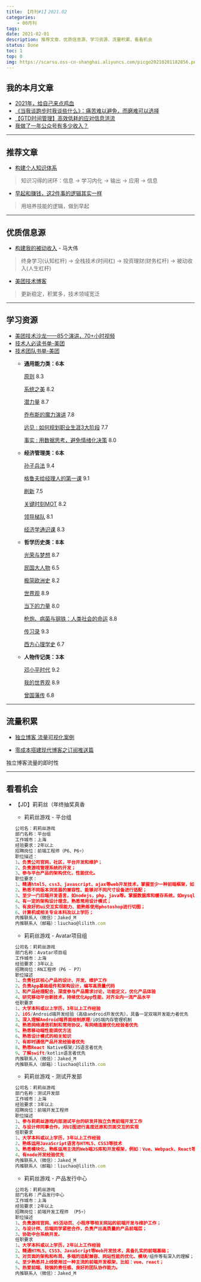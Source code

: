 ```yaml
---
title: 【月刊#1】2021.02
categories:
    - 00月刊
tags:
date: 2021-02-01
description: 推荐文章、优质信息源、学习资源、流量积累、看看机会
status: Done
toc: 1
top: 0
img: https://scarsu.oss-cn-shanghai.aliyuncs.com/picgo20210201182856.png
---
```


## 我的本月文章

- [2021年，给自己来点鸡血](https://mp.weixin.qq.com/s/uW_xScBAv9qxkrZrly7I1g)
- [《当我谈跑步时我谈些什么》：痛苦难以避免，而磨难可以选择](https://mp.weixin.qq.com/s/KhsxwPND0fpqMdTVnDKjXg)
- [【GTD时间管理】高效低耗的应对信息洪流](https://mp.weixin.qq.com/s/SxhnoEq-CBJwA4h4RIRUMw)
- [我做了一年公众号有多少收入？](https://mp.weixin.qq.com/s/hOqQqqazwUokOY79BGMLXQ)

---

## 推荐文章

- [构建个人知识体系](https://mp.weixin.qq.com/s/aUj1yHHgvDtseDkyHnrKSg)

> 知识习得的闭环：信息 → 学习内化 → 输出 → 应用 → 信息

- [早起和赚钱，这2件事的逻辑其实一样](https://mp.weixin.qq.com/s/nbeU4ZZRKMa4MOfDK6CVeg)

> 用培养技能的逻辑，做到早起

---

## 优质信息源

- [构建我的被动收入](https://www.bmpi.dev/) - 马大伟

> 终身学习(认知杠杆) → 全栈技术(时间杠) → 投资理财(财务杠杆) → 被动收入(人生杠杆)

- [美团技术博客](https://tech.meituan.com/)

> 更新稳定，积累多，技术领域宽泛

---

## 学习资源

- [美团技术沙龙——85个演讲，70+小时视频](https://mp.weixin.qq.com/s?__biz=MjM5NjQ5MTI5OA==&mid=2651750037&idx=1&sn=a9d4f3c00bba2e2b1313b422914bfb22&chksm=bd12a7d88a652ecebb576c750d3c90ac6a42d6b84b23e0d11f9d03028673d26786b732e05122&scene=21#wechat_redirect)
- [技术人必读书单-美团](https://mp.weixin.qq.com/s/cOK7ETevEl2ODO_eqFdMzA)
- [技术团队书单-美团](https://tech.meituan.com/2020/04/23/read-book-2020-04-23.html)
    - **通用能力类：6本**

        [原则](https://book.douban.com/subject/27608239/) 8.3

        [系统之美](https://book.douban.com/subject/11528220/) 8.2

        [潜力量](https://book.douban.com/subject/26665995/) 8.7

        [乔布斯的魔力演讲](https://book.douban.com/subject/26469514/) 7.8

        [远见 : 如何规划职业生涯3大阶段](https://book.douban.com/subject/27609489/) 7.7

        [事实 : 用数据思考，避免情绪化决策](https://book.douban.com/subject/33385402/) 8.0

    - **经济管理类：6本**

        [孙子兵法](https://book.douban.com/subject/1949420/) 9.4

        [格鲁夫给经理人的第一课](https://book.douban.com/subject/27178870/) 9.1

        [刷新](https://book.douban.com/subject/27614523/) 7.5

        [关键时刻MOT](https://book.douban.com/subject/26844697/) 8.2

        [领导梯队](https://book.douban.com/subject/26863476/) 8.1

        [经济学通识课](https://book.douban.com/subject/27104764/) 8.3

    - **哲学历史类：8本**

        [光荣与梦想](https://book.douban.com/subject/26314954/) 8.7

        [民国大人物](https://book.douban.com/subject/26384991/) 6.5

        [极简欧洲史](https://book.douban.com/subject/5366248/) 8.2

        [世界观](https://book.douban.com/subject/30379527/) 8.9

        [当下的力量](https://book.douban.com/subject/26815948/) 8.0

        [枪炮、病菌与钢铁：人类社会的命运](https://book.douban.com/subject/26743265/) 8.8

        [传习录](https://book.douban.com/subject/3007268/) 9.3

        [西方心理学史](https://book.douban.com/subject/26306470/) 6.7

    - **人物传记类：3本**

        [邓小平时代](https://book.douban.com/subject/20424526/) 9.2

        [我的世界观](https://book.douban.com/subject/30320887/) 8.9

        [曾国藩传](https://book.douban.com/subject/30481422/) 6.8

---

## 流量积累

- [独立博客 流量可视化案例](https://datastudio.google.com/reporting/6c3c6d3d-cd2f-4f8c-85e6-c06d672c445b/page/MnJzB)

- [零成本搭建现代博客之订阅推送篇](https://www.bmpi.dev/dev/guide-to-setup-blog-site-with-zero-cost-3/)

独立博客流量的即时性

---

## 看看机会

- 【JD】莉莉丝（年终抽奖真香
    - 莉莉丝游戏 - 平台组

    ```jsx
    公司名：莉莉丝游戏
    部门名称：平台组
    工作城市：上海
    经验要求：2年以上
    招聘岗位：前端工程师（P6、P6+）
    职位描述：
    1、负责公司官网，社区，平台开发和维护；
    2、负责游戏管理系统的开发；
    3、参与平台产品的架构优化，性能优化。
    职位要求：
    1、精通html5、css3、javascript、ajax等web开发技术，掌握至少一种前端框架，如react，angular，vue。熟悉ECMAscript6/7语法；
    2、熟悉不同版本浏览器的兼容性、能够对不同尺寸设备进行适配；
    3、至少一门后端开发语言，如nodejs，php，java等。掌握数据库和缓存系统，如mysql，memcached，redis等 ；
    4、有一定的架构设计理念，熟悉常用设计模式；
    5、有良好的ui交互实现能力、能熟练使用photoshop进行切图；
    6、计算机或相关专业本科及以上学历；
    内推联系人（微信）：Jaked_M
    内推联系人（邮箱）：liuchao@lilith.com
    ```

    - 莉莉丝游戏 - Avatar项目组

    ```jsx
    公司名：莉莉丝游戏
    部门名称：Avatar项目组
    工作城市：上海
    经验要求：3年以上
    招聘岗位：RN工程师（P6 ~ P7）
    职位描述
    1、负责社区核心产品的设计、开发、维护工作
    2、负责App基础组件和架构设计，编写高质量代码
    3、和产品经理配合，深度参与产品需求讨论，功能定义，优化产品体验
    4、研究移动平台新技术，持续优化App性能，对齐业内一流产品水平
    任职要求
    1、大学本科或以上学历，3年以上工作经验
    2、iOS/Android端开发经验（高级android开发优先），具备一定双端开发能力者优先
    3、深入理解Android端界面绘制原理/iOS端内存管理机制
    4、熟悉网络通信机制和常用协议，有网络连接优化经验者优先
    5、熟悉移动端性能调优方法
    6、熟悉设计模式的相关知识
    7、有即时通信产品开发经验者优先
    8、熟悉React Native框架/JS语言者优先
    9、了解swift/kotlin语言者优先
    内推联系人（微信）：Jaked_M
    内推联系人（邮箱）：liuchao@lilith.com
    ```

    - 莉莉丝游戏 - 测试开发部

    ```jsx
    公司名：莉莉丝游戏
    部门名称：测试开发部
    工作城市：上海
    经验要求：3年以上
    招聘岗位：前端开发工程师
    职位描述
    1、参与莉莉丝游戏内部测试平台的研发并独立负责前端开发工作
    2、与设计师同事合作，对UI图进行高度还原和页面交互的实现
    任职要求
    1、大学本科或以上学历，3年以上工作经验
    2、熟练运用JavaScript语言与HTML5、CSS3等技术
    3、熟悉模块化，熟练运用主流的Web端JS库和开发框架，例如：Vue、Webpack、React等
    4、有node开发经验优先
    内推联系人（微信）：Jaked_M
    内推联系人（邮箱）：liuchao@lilith.com
    ```

    - 莉莉丝游戏 - 产品发行中心

    ```jsx
    公司名：莉莉丝游戏
    部门名称：产品发行中心
    工作城市：上海
    经验要求：2年以上
    招聘岗位：前端开发工程师 （P5+）
    职位描述
    1、负责游戏官网、H5活动页、小程序等相关网站的前端开发与维护工作；
    2、与设计师、后端同学紧密合作，负责产出高质量的产品前端层；
    3、协助中台系统开发。
    任职要求
    1、大学本科或以上学历，2年以上工作经验
    2、精通HTML5、CSS3、JavaScript等Web开发技术，具备扎实的前端基础；
    3、对页面的架构和布局、多端的适配兼容、网站性能的优化、模块/组件等有深入的理解；
    4、至少熟悉并上线使用过一种主流的前端开发框架，比如：vue、react；
    5、热爱前端、较强的责任感、良好的团队协作能力。
    内推联系人（微信）：Jaked_M
    ```